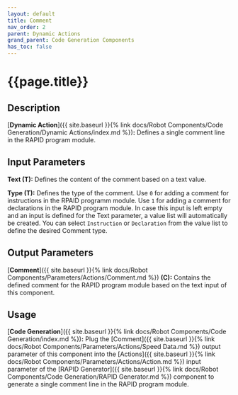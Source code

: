 ```yaml
---
layout: default
title: Comment
nav_order: 2
parent: Dynamic Actions
grand_parent: Code Generation Components
has_toc: false
---
```


# **{{page.title}}**

## **Description**

[**Dynamic Action**]({{ site.baseurl }}{% link docs/Robot Components/Code Generation/Dynamic Actions/index.md %})**:** Defines a single comment line in the RAPID program module.

## **Input Parameters**

**Text (T):** Defines the content of the comment based on a text value.

**Type (T):** Defines the type of the comment. Use `0` for adding a comment for instructions in the RPAID programm module. Use `1` for adding a comment for declarations in the RAPID program module. In case this input is left empty and an input is defined for the Text parameter, a value list will automatically be created. You can select `Instruction` or `Declaration` from the value list to define the desired Comment type. 

## **Output Parameters**

[**Comment**]({{ site.baseurl }}{% link docs/Robot Components/Parameters/Actions/Comment.md %}) **(C):** Contains the defined comment for the RAPID program module based on the text input of this component.

## **Usage**

[**Code Generation**]({{ site.baseurl }}{% link docs/Robot Components/Code Generation/index.md %})**:** Plug the [Comment]({{ site.baseurl }}{% link docs/Robot Components/Parameters/Actions/Speed Data.md %}) output parameter of this component into the [Actions]({{ site.baseurl }}{% link docs/Robot Components/Parameters/Actions/Action.md %}) input parameter of the [RAPID Generator]({{ site.baseurl }}{% link docs/Robot Components/Code Generation/RAPID Generator.md %}) component to generate a single comment line in the RAPID program module.